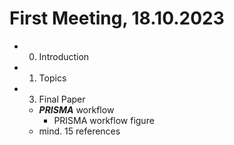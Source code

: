 # First Meeting, 18.10.2023

- 0. Introduction

- 1. Topics

- 3. Final Paper
	- ***PRISMA*** workflow
		- PRISMA workflow figure
	- mind. 15 references

